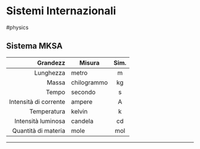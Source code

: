 # Sistemi Internazionali
#physics
## Sistema MKSA
|              Grandezz | Misura      | Sim. |
| --------------------: | ----------- | :--: |
|             Lunghezza | metro       |   m  |
|                 Massa | chilogrammo |  kg  |
|                 Tempo | secondo     |   s  |
| Intensità di corrente | ampere      |   A  |
|           Temperatura | kelvin      |   k  |
|    Intensità luminosa | candela     |  cd  |
|   Quantità di materia | mole        |  mol |

---
